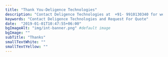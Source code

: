 ```yaml
---
title: "Thank You-Deligence Technologies"
description: "Contact Deligence Technologies at  +91- 9910130340 for web &amp; mobile application development and responsive design services. Request for quote now."
keywords: "Contact Deligence Technologies and Request For Quote"
date:  "2019-01-01T10:47:55+06:00"
bgImageAlt: "img/int-banner.png" #default image
bgImage: "" 
subTitle: "Thanks"
smallTextWhite: ""
smallTextYellow: ""
---
```


